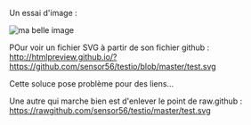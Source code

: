 Un essai d'image :

![ma belle image](http://www.mon-club-elec.fr/mes_images/clipart/logo_pyduino.png)


POur voir un fichier SVG à partir de son fichier github : 
http://htmlpreview.github.io/?https://github.com/sensor56/testio/blob/master/test.svg

Cette soluce pose problème pour des liens... 

Une autre qui marche bien est d'enlever le point de raw.github : 
https://rawgithub.com/sensor56/testio/master/test.svg

